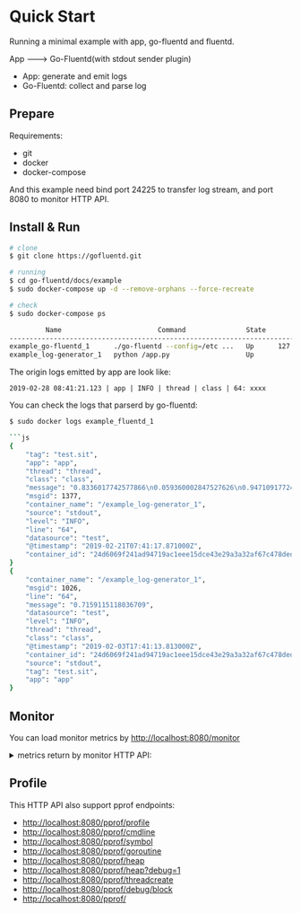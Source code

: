 # Quick Start

Running a minimal example with app, go-fluentd and fluentd.

App ---> Go-Fluentd(with stdout sender plugin)

- App: generate and emit logs
- Go-Fluentd: collect and parse log


## Prepare

Requirements:

- git
- docker
- docker-compose

And this example need bind port 24225 to transfer log stream,
and port 8080 to monitor HTTP API.


## Install & Run

```sh
# clone
$ git clone https://gofluentd.git

# running
$ cd go-fluentd/docs/example
$ sudo docker-compose up -d --remove-orphans --force-recreate

# check
$ sudo docker-compose ps

         Name                        Command               State                          Ports
-----------------------------------------------------------------------------------------------------------------------
example_go-fluentd_1      ./go-fluentd --config=/etc ...   Up      127.0.0.1:24225->24225/tcp, 127.0.0.1:8080->8080/tcp
example_log-generator_1   python /app.py                   Up
```

The origin logs emitted by app are look like:

```
2019-02-28 08:41:21.123 | app | INFO | thread | class | 64: xxxx
```

You can check the logs that parserd by go-fluentd:

```sh
$ sudo docker logs example_fluentd_1

```js
{
    "tag": "test.sit",
    "app": "app",
    "thread": "thread",
    "class": "class",
    "message": "0.8336017742577866\n0.059360002847527626\n0.9471091772460405",
    "msgid": 1377,
    "container_name": "/example_log-generator_1",
    "source": "stdout",
    "level": "INFO",
    "line": "64",
    "datasource": "test",
    "@timestamp": "2019-02-21T07:41:17.871000Z",
    "container_id": "24d6069f241ad94719ac1eee15dce43e29a3a32af67c478ded9c474066389260"
}
{
    "container_name": "/example_log-generator_1",
    "msgid": 1026,
    "line": "64",
    "message": "0.7159115118036709",
    "datasource": "test",
    "level": "INFO",
    "thread": "thread",
    "class": "class",
    "@timestamp": "2019-02-03T17:41:13.813000Z",
    "container_id": "24d6069f241ad94719ac1eee15dce43e29a3a32af67c478ded9c474066389260",
    "source": "stdout",
    "tag": "test.sit",
    "app": "app"
}
```


## Monitor

You can load monitor metrics by <http://localhost:8080/monitor>


<details><summary>metrics return by monitor HTTP API: </summary>
<p>

```js
// 20190228163221
// http://localhost:8080/monitor

{
  "acceptorPipeline": {
    "msgPerSec": 252160.4
  },
  "controllor": {
    "goroutine": 64,
    "skipDumpChanCap": 150000,
    "skipDumpChanLen": 5299,
    "waitAccepPipelineAsyncChanCap": 100000,
    "waitAccepPipelineAsyncChanLen": 17174,
    "waitAccepPipelineSyncChanCap": 10000,
    "waitAccepPipelineSyncChanLen": 0,
    "waitCommitChanCap": 500000,
    "waitCommitChanLen": 500000,
    "waitDispatchChanCap": 100000,
    "waitDispatchChanLen": 99,
    "waitDumpChanCap": 150000,
    "waitDumpChanLen": 150000,
    "waitPostPipelineChanCap": 10000,
    "waitPostPipelineChanLen": 9777,
    "waitProduceChanCap": 50000,
    "waitProduceChanLen": 49946
  },
  "dispatcher": {
    "app.spring.perf.ChanCap": 10000,
    "app.spring.perf.ChanLen": 0,
    "app.spring.perf.MsgPerSec": 123304.8,
    "msgPerSec": 123306.7
  },
  "journal": {
    "idsSetLen": 644303
  },
  "producer": {
    "app.spring.perf.localtest.ChanCap": 50000,
    "app.spring.perf.localtest.ChanLen": 50000,
    "discardChanCap": 50000,
    "discardChanLen": 50000,
    "msgPerSec": 19111.5,
    "waitToDiscardMsgNum": 0
  },
  "tagpipeline": {
    "app.spring.perf.concator.ChanCap": 10000,
    "app.spring.perf.concator.ChanLen": 0,
    "app.spring.perf.spring-parser.ChanCap": 10000,
    "app.spring.perf.spring-parser.ChanLen": 4364
  },
  "ts": "2019-08-20T01:06:43.934658174Z"
}
```
</p>
</details>


## Profile


This HTTP API also support pprof endpoints:

- <http://localhost:8080/pprof/profile>
- <http://localhost:8080/pprof/cmdline>
- <http://localhost:8080/pprof/symbol>
- <http://localhost:8080/pprof/goroutine>
- <http://localhost:8080/pprof/heap>
- <http://localhost:8080/pprof/heap?debug=1>
- <http://localhost:8080/pprof/threadcreate>
- <http://localhost:8080/pprof/debug/block>
- <http://localhost:8080/pprof/>
